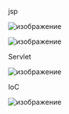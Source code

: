 jsp

![изображение](https://github.com/user-attachments/assets/82bb7574-1c7f-4d83-bcd3-caf35e75ebc7)

![изображение](https://github.com/user-attachments/assets/d108bcc9-33c8-40bf-baf1-155e8e512cef)

Servlet

![изображение](https://github.com/user-attachments/assets/896f5364-4a49-45ce-9245-c824b39fd3f6)

IoC

![изображение](https://github.com/user-attachments/assets/1cd469c6-7fa6-4acf-8222-15d30a694424)
